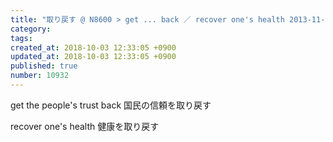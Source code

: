 ```yaml
---
title: "取り戻す @ N8600 > get ... back ／ recover one's health 2013-11-10"
category: 
tags: 
created_at: 2018-10-03 12:33:05 +0900
updated_at: 2018-10-03 12:33:05 +0900
published: true
number: 10932
---
```


get the people's trust back
国民の信頼を取り戻す

recover one's health
健康を取り戻す
